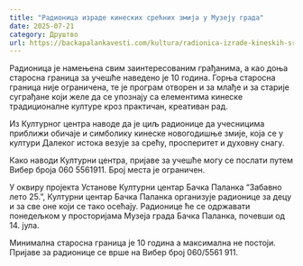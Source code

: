 ```yaml
---
title: "Радионица израде кинеских срећних змија у Музеју града"
date: 2025-07-21
category: Друштво
url: https://backapalankavesti.com/kultura/radionica-izrade-kineskih-srecnih-zmija-u-muzeju-grada/
---
```


Радионица је намењена свим заинтересованим грађанима, а као доња старосна граница за учешће наведено је 10 година. Горња старосна граница није ограничена, те је програм отворен и за млађе и за старије суграђане који желе да се упознају са елементима кинеске традиционалне културе кроз практичан, креативан рад.

Из Културног центра наводе да је циљ радионице да учесницима приближи обичаје и симболику кинеске новогодишње змије, која се у култури Далеког истока везује за срећу, просперитет и духовну снагу.

Како наводи Културни центра, пријаве за учешће могу се послати путем Вибер броја 060 5561911. Број места је ограничен.

У оквиру пројекта Установе Културни центар Бачка Паланка “Забавно лето 25.”, Културни центар Бачка Паланка организује радионице за децу и за све оне који се тако осећају. Радионице ће се одржавати понедељком у просторијама Музеја града Бачка Паланка, почевши од 14. јула.

Минимална старосна граница је 10 година а максимална не постоји. Пријаве за радионице се врше на Вибер број 060/5561 911.
